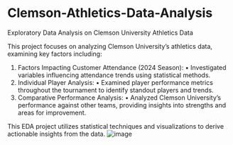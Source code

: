 # Clemson-Athletics-Data-Analysis
Exploratory Data Analysis on Clemson University Athletics Data

This project focuses on analyzing Clemson University’s athletics data, examining key factors including:
1.	Factors Impacting Customer Attendance (2024 Season):
	•	Investigated variables influencing attendance trends using statistical methods.
2.	Individual Player Analysis:
	•	Examined player performance metrics throughout the tournament to identify standout players and trends.
3.	Comparative Performance Analysis:
	•	Analyzed Clemson University’s performance against other teams, providing insights into strengths and areas for improvement.

This EDA project utilizes statistical techniques and visualizations to derive actionable insights from the data.
![image](https://github.com/psrikha/Clemson-Athletics-Data-Analysis/assets/116040520/11419d3e-bd47-48ef-a404-a27896f338e1)
